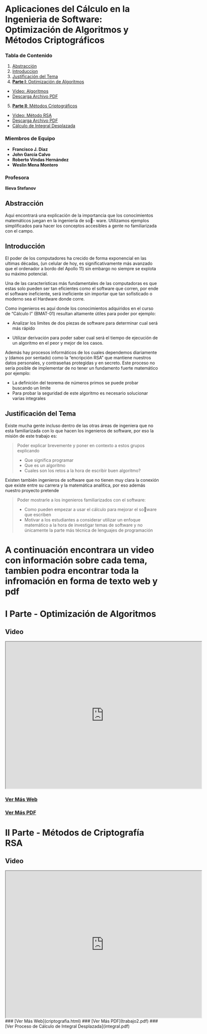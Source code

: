 # Aplicaciones del Cálculo en la Ingenieria de Software: Optimización de Algoritmos y Métodos Criptográficos

### Tabla de Contenido
1. [Abstracción](#abs)
2. [Introduccion](#intro)
3. [Justificación del Tema](#just)
4. [**Parte I**: Optimización de Algoritmos](algoritmos.md)
 * [Video: Algoritmos](https://drive.google.com/file/d/1aKWFb39mYadUy1dHeEDyjhmmtiCBrhZ-/view?usp=sharing)
 * [Descarga Archivo PDF](trabajo.pdf)
5. [**Parte II**: Métodos Criptográficos](criptografia.html)
  * [Video: Método RSA](https://drive.google.com/file/d/1aKWFb39mYadUy1dHeEDyjhmmtiCBrhZ-/view?usp=sharing)
  * [Descarga Archivo PDF](trabajo2.pdf)
  * [Cálculo de Integral Desplazada](integral.pdf)

  
### Miembros de Equipo 
* **Francisco J. Diaz**
* **John García Calvo**
* **Roberto Vindas Hernández**
* **Weslin Mena Montero**

### Profesora

**Ilieva Stefanov**

## Abstracción <a name="abs"></a>

Aqui encontrará una explicación de la importancia que los conocimientos matemáticos juegan en la ingeniería de so-
ware. Utilizamos ejemplos simplificados para hacer los conceptos accesibles a gente no familiarizada
con el campo.

## Introducción <a name="intro"></a>

El poder de los computadores ha crecido de forma exponencial en las ultimas décadas, (un celular
de hoy, es significativamente más avanzado que el ordenador a bordo del Apollo 11) sin embargo no
siempre se explota su máximo potencial.

Una de las características más fundamentales de las computadoras es que estas solo pueden ser tan
eficientes como el software que corren, por ende el software ineficiente, será ineficiente sin importar
que tan sofisticado o moderno sea el Hardware donde corre.


Como ingenieros es aquí donde los conocimientos adquiridos en el curso de “Cálculo I” (BMAT-01)
resultan altamente útiles para poder por ejemplo:

* Analizar los limites de dos piezas de software para determinar cual será más rápido

* Utilizar derivación para poder saber cual será el tiempo de ejecución de un algoritmo en el peor y mejor de los casos.

Además hay procesos informáticos de los cuales dependemos diariamente y (damos por sentado)
como la “encripción RSA” que mantiene nuestros datos personales, y contraseñas protegidas y en
secreto. Este proceso no sería posible de implementar de no tener un fundamento fuerte matemático
por ejemplo:

* La definición del teorema de números primos se puede probar buscando un limite
* Para probar la seguridad de este algoritmo es necesario solucionar varias integrales

## Justificación del Tema <a name="just"></a>

Existe mucha gente incluso dentro de las otras áreas de ingeniera que no esta familiarizada con lo que
hacen los ingenieros de software, por eso la misión de este trabajo es:

>Poder explicar brevemente y poner en contexto a estos grupos explicando
>* Que significa programar
>* Que es un algoritmo
>* Cuales son los retos a la hora de escribir buen algoritmo?

Existen también ingenieros de software que no tienen muy clara la conexión que existe entre su carrera y
la matemática analítica, por eso además nuestro proyecto pretende

>Poder mostrarle a los ingenieros familiarizados con el software:
> * Como pueden empezar a usar el cálculo para mejorar el soware que escriben
> * Motivar a los estudiantes a considerar utilizar un enfoque matemático a la hora de investigar temas de software y no únicamente la parte más técnica de lenguajes de programación


# A continuación encontrara un video con información sobre cada tema, tambien podra encontrar toda la infromación en forma de texto web y pdf

# I Parte - Optimización de Algoritmos

## Video 
<iframe src="https://drive.google.com/file/d/1aKWFb39mYadUy1dHeEDyjhmmtiCBrhZ-/preview" width="640" height="480"></iframe>

### [Ver Más Web](algoritmos.md)
### [Ver Más PDF](trabajo.pdf)

# II Parte - Métodos de Criptografía RSA

## Video
<iframe src="https://drive.google.com/file/d/1GFIEJ3l44nP9QJTn2KG4RopPS7YmAA0f/preview" width="640" height="480"></iframe>
### [Ver Más Web](criptografia.html)
### [Ver Más PDF](trabajo2.pdf)
### [Ver Proceso de Cálculo de Integral Desplazada](integral.pdf)
